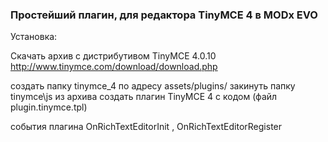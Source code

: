 <h3>Простейший плагин, для редактора TinyMCE 4 в MODx EVO</h3>

Установка:

Скачать архив с дистрибутивом TinyMCE 4.0.10
http://www.tinymce.com/download/download.php

создать папку tinymce_4 по адресу assets/plugins/
закинуть папку tinymce\js из архива
создать плагин TinyMCE 4 с кодом (файл plugin.tinymce.tpl) 


события плагина  OnRichTextEditorInit , OnRichTextEditorRegister
